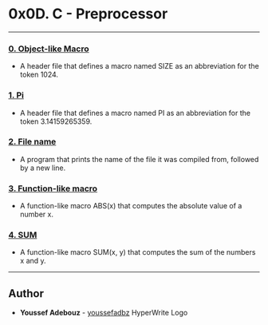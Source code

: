 # 0x0D. C - Preprocessor

---

### [0. Object-like Macro](./0-object_like_macro.h)
* A header file that defines a macro named SIZE as an abbreviation for the token 1024.


### [1. Pi](./1-pi.h)
* A header file that defines a macro named PI as an abbreviation for the token 3.14159265359.


### [2. File name](./2-main.c)
* A program that prints the name of the file it was compiled from, followed by a new line.


### [3. Function-like macro](./3-function_like_macro.h)
* A function-like macro ABS(x) that computes the absolute value of a number x.


### [4. SUM](./4-sum.h)
* A function-like macro SUM(x, y) that computes the sum of the numbers x and y.
---

## Author
* **Youssef Adebouz** - [youssefadbz](https://github.com/youssefadbz)
HyperWrite Logo

